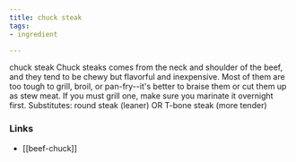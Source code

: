```yaml
---
title: chuck steak
tags:
- ingredient

---
```

chuck steak Chuck steaks comes from the neck and shoulder of the beef, and they tend to be chewy but flavorful and inexpensive. Most of them are too tough to grill, broil, or pan-fry--it's better to braise them or cut them up as stew meat. If you must grill one, make sure you marinate it overnight first. Substitutes: round steak (leaner) OR T-bone steak (more tender)

### Links

* [[beef-chuck]]
